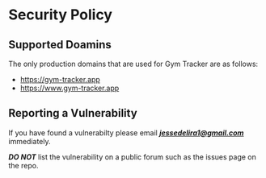 # Security Policy

## Supported Doamins

The only production domains that are used for Gym Tracker are as follows:
- https://gym-tracker.app
- https://www.gym-tracker.app

## Reporting a Vulnerability

If you have found a vulnerabilty please email ***jessedelira1@gmail.com*** immediately. 

***DO NOT*** list the vulnerability on a public forum such as the issues page on the repo.
